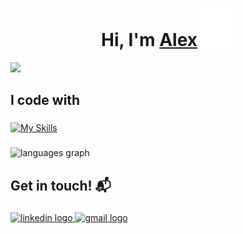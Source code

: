 ###

<p align="center">
  <h1 align="center">Hi, I'm <a href="https://github.com/Nachofc333">Alex<a><img src="https://github.com/Kathryn-Jie/Kathryn-Jie/blob/main/wave.gif" width="60px"/></h1>
    
  <img src="https://cdn.pixabay.com/photo/2023/07/18/15/02/banner-8135029_1280.png" height=""/> 
</p>



###

<h2 align="left">I code with</h2>

###

[![My Skills](https://skillicons.dev/icons?i=python,c,cs,js,html,css,mysql)](https://skillicons.dev)

###

<div align="left">
  <img src="https://github-readme-stats.vercel.app/api/top-langs?username=alejandrocuestagarcia&locale=en&hide_title=false&layout=compact&card_width=320&langs_count=6&theme=dracula&hide_border=false&order=2" height="150" alt="languages graph"  />
</div>

###

<h2 align="left">Get in touch! 📬</h2>

###

<div align="left">
  <a href="www.linkedin.com/in/alejandro-cuesta-garcia" target="_blank">
    <img src="https://img.shields.io/static/v1?message=LinkedIn&logo=linkedin&label=&color=0077B5&logoColor=white&labelColor=&style=for-the-badge" height="40" alt="linkedin logo"  />
  </a>
  <a href="n.alejandro.cuesta.garcia@gmail.com" target="_blank">
    <img src="https://img.shields.io/static/v1?message=Gmail&logo=gmail&label=&color=D14836&logoColor=white&labelColor=&style=for-the-badge" height="40" alt="gmail logo"  />
  </a>
</div>

###
